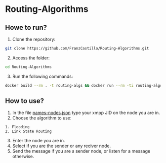 # Routing-Algorithms

## Howe to run?

1. Clone the repository:
```bash
git clone https://github.com/FranzCastillo/Routing-Algorithms.git
```
2. Access the folder:
```bash
cd Routing-Algorithms 
```

3. Run the following commands:
```bash
docker build --rm . -t routing-algs && docker run --rm -ti routing-algs
```

## How to use?
1. In the file [names-nodes.json](src/configs/names-nodes.json) type your xmpp JID on the node you are in.
2. Choose the algorithm to use:
```
1. Flooding
2. Link State Routing
```
3. Enter the node you are in.
4. Select if you are the sender or any reciver node.
5. Send the message if you are a sender node, or listen for a message otherwise.
